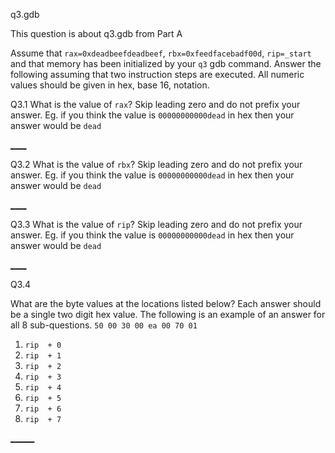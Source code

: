 q3.gdb

This question is about q3.gdb from Part A

Assume that `rax=0xdeadbeefdeadbeef`, `rbx=0xfeedfacebadf00d`, `rip=_start` and that memory has been initialized by your `q3` gdb command.
Answer the following assuming that two instruction steps are executed. All numeric values should be given in hex, base 16,  notation.

Q3.1
What is the value of `rax`? Skip leading zero and do not prefix your answer.  Eg. if you think the value is `00000000000dead` in hex then your answer would be `dead`

[____](deadbeefdeadbeef)


Q3.2
What is the value of `rbx`? Skip leading zero and do not prefix your answer.  Eg. if you think the value is `00000000000dead` in hex then your answer would be `dead`

[____](30)

Q3.3
What is the value of `rip`? Skip leading zero and do not prefix your answer.  Eg. if you think the value is `00000000000dead` in hex then your answer would be `dead`

[____](400084)

Q3.4

What are the byte values at the locations listed below? Each answer should be a single two digit hex value.
The following is an example of an answer for all 8 sub-questions.
`
50
00
30
00
ea
00
70
01
`

1. `rip  + 0` 
2. `rip  + 1` 
3. `rip  + 2` 
4. `rip  + 3` 
5. `rip  + 4` 
6. `rip  + 5` 
7. `rip  + 6` 
8. `rip  + 7` 

[______](30,00,00,00,00,00,00,00)